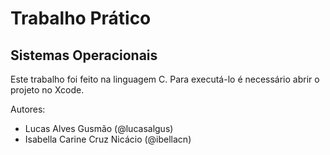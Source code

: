 # Trabalho Prático
## Sistemas Operacionais

Este trabalho foi feito na linguagem C. Para executá-lo é necessário abrir o projeto no Xcode.

Autores:
- Lucas Alves Gusmão (@lucasalgus)
- Isabella Carine Cruz Nicácio (@ibellacn)
